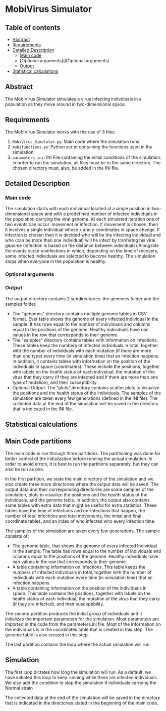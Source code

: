 # MobiVirus Simulator

## Table of contents

- [Abstract](#Abstract)
- [Requirements](#Requirements)
- [Detailed Description](#Detailed_Description)
    - [Main code](#Main_code)
    - [Optional arguments](#Optional arguments)
    - [Output](#Output)
- [Statistical calculations](#Statistical_calculations)

## Abstract
The MobiVirus Simulator simulates a virus infecting individuals in a population as they move around in two-dimensional space.

## Requirements
The MobiVirus Simulator works with the use of 3 files:
1. `MobiVirus_Simulator.py`: Main code where the simulation runs.
2. `mobifunctions.py`: Python script containing the functions used in the simulation.
3. `parameters.ini`: INI File containing the initial conditions of the simulation.
In order to run the simulation, all files must be in the same directory. The chosen directory must, also, be added in the INI file.

## Detailed Description

### Main code 
The simulation starts with each individual located at a single position in two-dimensional space and with a predefined number of infected individuals in the population carrying the viral genome. At each simulated iteration one of two events can occur: movement or infection. If movement is chosen, then it involves a single individual whose x and y coordinates in space change. If infection is chosen then it is decided who will be the infecting individual and who (can be more than one individual) will he infect by tranfering his viral genome (infection is based on the distance between individuals).Alongside the events occur uninfections in which, depending on the time of recovery, some infected individuals are selected to become healthy. The simulation stops when everyone in the population is healthy.

### Optional arguments

### Output
The output directory contains 2 subdirectories: the genomes folder and the samples folder.
- The "genomes" directory contains multiple genome tables in CSV format. Ever table shows the genome of every infected individual in the sample. It has rows equal to the number of individuals and columns equal to the positions of the genome. Healthy individuals have nan values in the row that corresponds to their genome. 
- The "samples" directory contains tables with information on infections. These tables keep the numbers of infected individuals in total, together with the number of individuals with each mutation (if there are more than one type) every time (in simulation time) that an infection happens. In addition, it contains tables with information on the position of the individuals in space (coordinates). These include the positions, together with labels on the health status of each individual, the mutation of the virus that they carry (if they are infected and if there are more than one type of mutation), and their susceptibility. 
- Optional Output: The "plots" directory contains scatter plots to visualize the positions and the health status of the individuals. 
The samples of the simulation are taken every few generations (defined in the INI file).
The collected data at the end of the simulation will be saved in the directory that is indicated in the INI file.

## Statistical calculations




## Main Code partitions
The main code is run through three partitions. The partitioning was done for better control of the initialization before running the actual simulation. In order to avoid errors, it is best to run the partitions separately, but they can also be run as one. 

In the first partition, we state the main directory of the simulation and we also create three more directories where the output data will be saved. The output data and their corresponding directories are some samples of the simulation, plots to visualize the positions and the health status of the individuals, and the genome table. In addition, the output also contains some tables with extra data that might be useful for extra statistics. These tables have the time of infections and un-infections that happen, the number of total infections and total movements, the initial and final coordinate tables, and an index of who infected who every infection time. 

The samples of the simulation are taken every few generations. The sample consists of:
* The genome table, that shows the genome of every infected individual in the sample. The table has rows equal to the number of individuals and columns equal to the positions of the genome. Healthy individuals have nan values in the row that corresponds to their genome.
* A table containing information on infections. This table keeps the numbers of infected individuals in total, together with the number of individuals with each mutation every time (in simulation time) that an infection happens.
* A table containing information on the position of the individuals in space. This table contains the positions, together with labels on the health status of each individual, the mutation of the virus that they carry (if they are infected), and their susceptibility. 

The second partition produces the initial group of individuals and it initializes the important parameters for the simulation. Most parameters are imported in the code from the parameters.ini file. Most of the information on the individuals is in the coordinates table that is created in this step. The genome table is also created in this step. 

The last partition contains the loop where the actual simulation will run. 

## Simulation
The first loop dictates how long the simulation will run. As a default, we have initiated this loop to keep running while there are infected individuals. We also add the condition to stop the simulation if individuals carrying the Normal strain 

The collected data at the end of the simulation will be saved in the directory that is indicated in the directories stated in the beginning of the main code.
